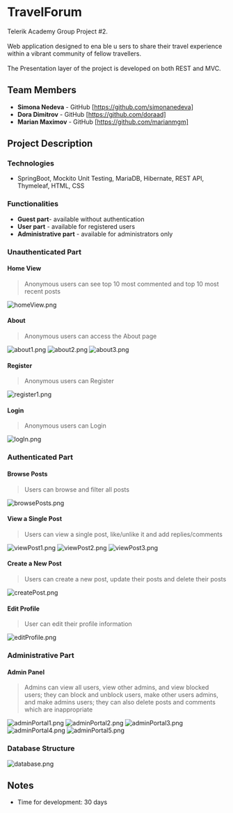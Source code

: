 # TravelForum
Telerik Academy Group Project #2.
<br>
<br>
Web application designed to ena
ble u
sers to share their travel experience within a vibrant community of fellow travellers.
<br>
<br>
The Presentation layer of the project is developed on both REST and MVC.
## Team Members
- **Simona Nedeva** - GitHub [https://github.com/simonanedeva] 
- **Dora Dimitrov** - GitHub [https://github.com/doraad] 
- **Marian Maximov** - GitHub [https://github.com/marianmgm] 
## Project Description
### Technologies
- SpringBoot, Mockito Unit Testing, MariaDB, Hibernate, REST API, Thymeleaf, HTML, CSS
### Functionalities
- **Guest part**- available without authentication
- **User part** - available for registered users
- **Administrative part** - available for administrators only
### Unauthenticated Part

#### Home View
> Anonymous users can see top 10 most commented and top 10 most recent posts

![homeView.png](src%2Fmain%2Fresources%2Fstatic%2Fassets%2Fimg%2FreadMe%2FhomeView.png)


#### About
> Anonymous users can access the About page

![about1.png](src%2Fmain%2Fresources%2Fstatic%2Fassets%2Fimg%2FreadMe%2Fabout1.png)
![about2.png](src%2Fmain%2Fresources%2Fstatic%2Fassets%2Fimg%2FreadMe%2Fabout2.png)
![about3.png](src%2Fmain%2Fresources%2Fstatic%2Fassets%2Fimg%2FreadMe%2Fabout3.png)

#### Register
> Anonymous users can Register

![register1.png](src%2Fmain%2Fresources%2Fstatic%2Fassets%2Fimg%2FreadMe%2Fregister1.png)


#### Login
> Anonymous users can Login

![logIn.png](src%2Fmain%2Fresources%2Fstatic%2Fassets%2Fimg%2FreadMe%2FlogIn.png)

### Authenticated Part

#### Browse Posts
> Users can browse and filter all posts

![browsePosts.png](src%2Fmain%2Fresources%2Fstatic%2Fassets%2Fimg%2FreadMe%2FbrowsePosts.png)

#### View a Single Post
> Users can view a single post, like/unlike it and add replies/comments

![viewPost1.png](src%2Fmain%2Fresources%2Fstatic%2Fassets%2Fimg%2FreadMe%2FviewPost1.png)
![viewPost2.png](src%2Fmain%2Fresources%2Fstatic%2Fassets%2Fimg%2FreadMe%2FviewPost2.png)
![viewPost3.png](src%2Fmain%2Fresources%2Fstatic%2Fassets%2Fimg%2FreadMe%2FviewPost3.png)

#### Create a New Post
> Users can create a new post, update their posts and delete their posts

![createPost.png](src%2Fmain%2Fresources%2Fstatic%2Fassets%2Fimg%2FreadMe%2FcreatePost.png)

#### Edit Profile
> User can edit their profile information

![editProfile.png](src%2Fmain%2Fresources%2Fstatic%2Fassets%2Fimg%2FreadMe%2FeditProfile.png)

### Administrative Part

#### Admin Panel
> Admins can view all users, view other admins, and view blocked users; they can block and unblock users, make other users admins, and make admins users; they can also delete posts and comments which are inappropriate

![adminPortal1.png](src%2Fmain%2Fresources%2Fstatic%2Fassets%2Fimg%2FreadMe%2FadminPortal1.png)
![adminPortal2.png](src%2Fmain%2Fresources%2Fstatic%2Fassets%2Fimg%2FreadMe%2FadminPortal2.png)
![adminPortal3.png](src%2Fmain%2Fresources%2Fstatic%2Fassets%2Fimg%2FreadMe%2FadminPortal3.png)
![adminPortal4.png](src%2Fmain%2Fresources%2Fstatic%2Fassets%2Fimg%2FreadMe%2FadminPortal4.png)
![adminPortal5.png](src%2Fmain%2Fresources%2Fstatic%2Fassets%2Fimg%2FreadMe%2FadminPortal5.png)

### Database Structure

![database.png](src%2Fmain%2Fresources%2Fstatic%2Fassets%2Fimg%2FreadMe%2Fdatabase.png)

## Notes
- Time for development: 30 days
